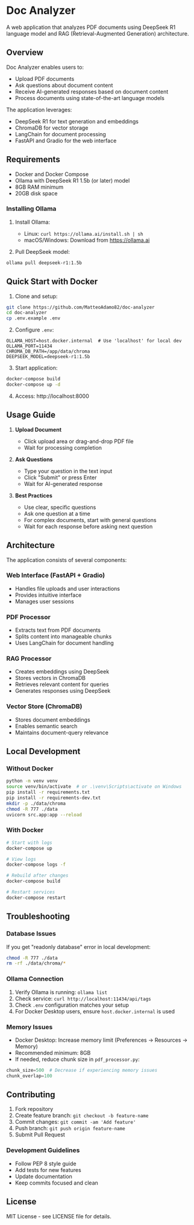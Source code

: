 # Doc Analyzer

A web application that analyzes PDF documents using DeepSeek R1 language model and RAG (Retrieval-Augmented Generation) architecture.

## Overview

Doc Analyzer enables users to:
- Upload PDF documents
- Ask questions about document content
- Receive AI-generated responses based on document content
- Process documents using state-of-the-art language models

The application leverages:
- DeepSeek R1 for text generation and embeddings
- ChromaDB for vector storage
- LangChain for document processing
- FastAPI and Gradio for the web interface

## Requirements

- Docker and Docker Compose
- Ollama with DeepSeek R1 1.5b (or later) model
- 8GB RAM minimum
- 20GB disk space

### Installing Ollama

1. Install Ollama:
   - Linux: `curl https://ollama.ai/install.sh | sh`
   - macOS/Windows: Download from https://ollama.ai

2. Pull DeepSeek model:
```bash
ollama pull deepseek-r1:1.5b
```

## Quick Start with Docker

1. Clone and setup:
```bash
git clone https://github.com/MatteoAdamo82/doc-analyzer
cd doc-analyzer
cp .env.example .env
```

2. Configure `.env`:
```env
OLLAMA_HOST=host.docker.internal  # Use 'localhost' for local dev
OLLAMA_PORT=11434
CHROMA_DB_PATH=/app/data/chroma
DEEPSEEK_MODEL=deepseek-r1:1.5b
```

3. Start application:
```bash
docker-compose build
docker-compose up -d
```

4. Access: http://localhost:8000

## Usage Guide

1. **Upload Document**
   - Click upload area or drag-and-drop PDF file
   - Wait for processing completion

2. **Ask Questions**
   - Type your question in the text input
   - Click "Submit" or press Enter
   - Wait for AI-generated response

3. **Best Practices**
   - Use clear, specific questions
   - Ask one question at a time
   - For complex documents, start with general questions
   - Wait for each response before asking next question

## Architecture

The application consists of several components:

### Web Interface (FastAPI + Gradio)
- Handles file uploads and user interactions
- Provides intuitive interface
- Manages user sessions

### PDF Processor
- Extracts text from PDF documents
- Splits content into manageable chunks
- Uses LangChain for document handling

### RAG Processor
- Creates embeddings using DeepSeek
- Stores vectors in ChromaDB
- Retrieves relevant content for queries
- Generates responses using DeepSeek

### Vector Store (ChromaDB)
- Stores document embeddings
- Enables semantic search
- Maintains document-query relevance

## Local Development

### Without Docker
```bash
python -m venv venv
source venv/bin/activate  # or .\venv\Scripts\activate on Windows
pip install -r requirements.txt
pip install -r requirements-dev.txt
mkdir -p ./data/chroma
chmod -R 777 ./data
uvicorn src.app:app --reload
```

### With Docker
```bash
# Start with logs
docker-compose up

# View logs
docker-compose logs -f

# Rebuild after changes
docker-compose build

# Restart services
docker-compose restart
```

## Troubleshooting

### Database Issues
If you get "readonly database" error in local development:
```bash
chmod -R 777 ./data
rm -rf ./data/chroma/*
```

### Ollama Connection
1. Verify Ollama is running: `ollama list`
2. Check service: `curl http://localhost:11434/api/tags`
3. Check `.env` configuration matches your setup
4. For Docker Desktop users, ensure `host.docker.internal` is used

### Memory Issues
- Docker Desktop: Increase memory limit (Preferences → Resources → Memory)
- Recommended minimum: 8GB
- If needed, reduce chunk size in `pdf_processor.py`:
```python
chunk_size=500  # Decrease if experiencing memory issues
chunk_overlap=100
```

## Contributing

1. Fork repository
2. Create feature branch: `git checkout -b feature-name`
3. Commit changes: `git commit -am 'Add feature'`
4. Push branch: `git push origin feature-name`
5. Submit Pull Request

### Development Guidelines
- Follow PEP 8 style guide
- Add tests for new features
- Update documentation
- Keep commits focused and clean

## License

MIT License - see LICENSE file for details.
